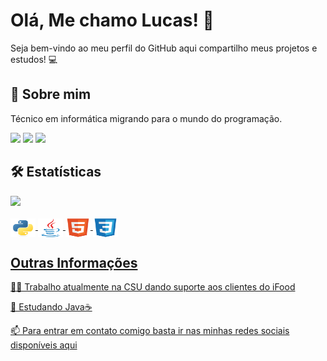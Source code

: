# Olá, Me chamo Lucas! 🤙
Seja bem-vindo ao meu perfil do GitHub aqui compartilho meus projetos e estudos! 💻

## 🚀 Sobre mim
Técnico em informática migrando para o mundo do programação.

<div>
  <a href="https://instagram.com/barroslucasz" target="_blank"><img src="https://img.shields.io/badge/-Instagram-%23E4405F?style=for-the-badge&logo=instagram&logoColor=white" target="_blank"></a>
  <a href="https://www.linkedin.com/in/barroslucasz/" target="_blank"><img src="https://img.shields.io/badge/-LinkedIn-%230077B5?style=for-the-badge&logo=linkedin&logoColor=white" target="_blank"></a>
  <a href = "mailto:lucas.luck14@gmail.com"><img src="https://img.shields.io/badge/-Gmail-%23333?style=for-the-badge&logo=gmail&logoColor=white" target="_blank"></a>
</div>

## 🛠 Estatísticas

<div align="left">
  <a href="https://github.com/barroslucasz">
  <img width="45%" src="https://github-readme-stats.vercel.app/api/top-langs/?username=barroslucasz&layout=compact&langs_count=7&theme=dark"/>
</div>

<div style="display: inline_block"><br>
  <img align="center" alt="Lucas.py" height="30" width="40" src="https://github.com/devicons/devicon/blob/master/icons/python/python-original.svg">
  <img align="center" alt="Lucas.css" height="30" width="40" src="https://raw.githubusercontent.com/devicons/devicon/1119b9f84c0290e0f0b38982099a2bd027a48bf1/icons/java/java-original.svg">
  <img align="center" alt="Lucas.html" height="30" width="40" src="https://raw.githubusercontent.com/devicons/devicon/master/icons/html5/html5-original.svg">
  <img align="center" alt="Lucas.css" height="30" width="40" src="https://raw.githubusercontent.com/devicons/devicon/master/icons/css3/css3-original.svg">
</div>

## Outras Informações
👩‍💻 Trabalho atualmente na CSU dando suporte aos clientes do iFood

🧠 Estudando Java☕

📫 Para entrar em contato comigo basta ir nas minhas redes sociais disponíveis aqui
